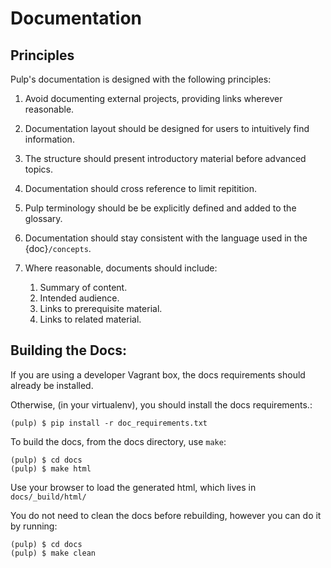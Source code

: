 # Documentation

## Principles

Pulp's documentation is designed with the following principles:

1. Avoid documenting external projects, providing links wherever reasonable.

2. Documentation layout should be designed for users to intuitively find information.

3. The structure should present introductory material before advanced topics.

4. Documentation should cross reference to limit repitition.

5. Pulp terminology should be be explicitly defined and added to the glossary.

6. Documentation should stay consistent with the language used in the {doc}`/concepts`.

7. Where reasonable, documents should include:

   1. Summary of content.
   2. Intended audience.
   3. Links to prerequisite material.
   4. Links to related material.

## Building the Docs:

If you are using a developer Vagrant box, the docs requirements should already be installed.

Otherwise, (in your virtualenv), you should install the docs requirements.:

```
(pulp) $ pip install -r doc_requirements.txt
```

To build the docs, from the docs directory, use `make`:

```
(pulp) $ cd docs
(pulp) $ make html
```

Use your browser to load the generated html, which lives in `docs/_build/html/`

You do not need to clean the docs before rebuilding, however you can do it by running:

```
(pulp) $ cd docs
(pulp) $ make clean
```
